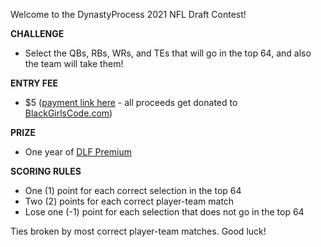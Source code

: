 Welcome to the DynastyProcess 2021 NFL Draft Contest!

**CHALLENGE**

* Select the QBs, RBs, WRs, and TEs that will go in the top 64, and also the team will take them!

**ENTRY FEE**

* $5 ([payment link here](https://paypal.me/pools/c/8ypp5EC59j) - all proceeds get donated to [BlackGirlsCode.com](https://blackgirlscode.com))

**PRIZE**

* One year of [DLF Premium](https://dynastyleaguefootball.com)

**SCORING RULES**

* One (1) point for each correct selection in the top 64
* Two (2) points for each correct player-team match
* Lose one (-1) point for each selection that does not go in the top 64

Ties broken by most correct player-team matches. Good luck!
